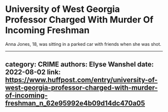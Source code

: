 # University of West Georgia Professor Charged With Murder Of Incoming Freshman

Anna Jones, 18, was sitting in a parked car with friends when she was shot.

---
category: CRIME
authors: Elyse Wanshel
date: 2022-08-02
link: https://www.huffpost.com/entry/university-of-west-georgia-professor-charged-with-murder-of-incoming-freshman_n_62e95992e4b09d14dc470a05
---
